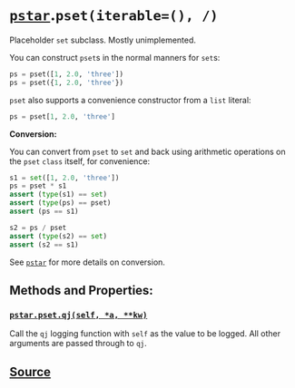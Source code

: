 # [`pstar`](./pstar.md).`pset(iterable=(), /)`

Placeholder `set` subclass. Mostly unimplemented.

You can construct `pset`s in the normal manners for `set`s:
```python
ps = pset([1, 2.0, 'three'])
ps = pset({1, 2.0, 'three'})
```

`pset` also supports a convenience constructor from a `list` literal:
```python
ps = pset[1, 2.0, 'three']
```

**Conversion:**

You can convert from `pset` to `set` and back using arithmetic
operations on the `pset` `class` itself, for convenience:
```python
s1 = set([1, 2.0, 'three'])
ps = pset * s1
assert (type(s1) == set)
assert (type(ps) == pset)
assert (ps == s1)

s2 = ps / pset
assert (type(s2) == set)
assert (s2 == s1)
```

See [`pstar`](./pstar_pstar.md) for more details on conversion.

## Methods and Properties:

### [`pstar.pset.qj(self, *a, **kw)`](./pstar_pset_qj.md)

Call the `qj` logging function with `self` as the value to be logged. All other arguments are passed through to `qj`.

## [Source](../pstar/pstar.py#L989-L1044)